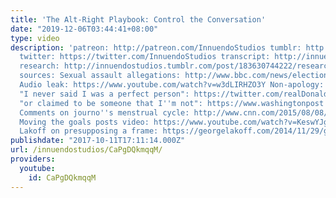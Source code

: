 ```yaml
---
title: 'The Alt-Right Playbook: Control the Conversation'
date: "2019-12-06T03:44:41+08:00"
type: video
description: 'patreon: http://patreon.com/InnuendoStudios tumblr: http://innuendostudios.tumblr.com
  twitter: https://twitter.com/InnuendoStudios transcript: http://innuendostudios.tumblr.com/post/166293739407/the-first-proper-video-in-my-ongoing-series-on-the
  research: http://innuendostudios.tumblr.com/post/183630744222/research-masterpost
  sources: Sexual assault allegations: http://www.bbc.com/news/election-us-2016-37641814
  Audio leak: https://www.youtube.com/watch?v=w3dLIRHZO3Y Non-apology: https://www.nbcnews.com/politics/2016-election/trump-apologizes-vulgar-comments-about-women-recorded-2005-n662311
  "I never said I was a perfect person": https://twitter.com/realDonaldTrump/status/422775643948851200
  "or claimed to be someone that I''m not": https://www.washingtonpost.com/politics/donald-trump-alter-ego-barron/2016/05/12/02ac99ec-16fe-11e6-aa55-670cabef46e0_story.html
  Comments on journo''s menstrual cycle: http://www.cnn.com/2015/08/08/politics/donald-trump-cnn-megyn-kelly-comment/index.html
  Moving the goals posts video: https://www.youtube.com/watch?v=KeswYJgf5mM George
  Lakoff on presupposing a frame: https://georgelakoff.com/2014/11/29/george-lakoff-in-politics-progressives-need-to-frame-their-values/'
publishdate: "2017-10-11T17:11:14.000Z"
url: /innuendostudios/CaPgDQkmqqM/
providers:
  youtube:
    id: CaPgDQkmqqM
---
```

